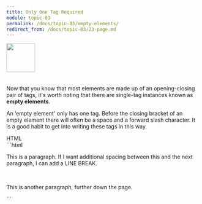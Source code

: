 ```yaml
---
title: Only One Tag Required
module: topic-03
permalink: /docs/topic-03/empty-elements/
redirect_from: /docs/topic-03/23-page.md
---
```


<img src="./../../../img/arrow-divider.svg" style="width: 75px; border: none; margin: 0px 0 20px 0" />

Now that you know that most elements are made up of an opening-closing pair of tags, it's worth noting that there are single-tag instances known as **empty elements**.

An ‘empty element' only has one tag. Before the closing bracket of an empty element there will often be a space and a forward slash character. It is a good habit to get into writing these tags in this way.

<div id="code-heading">HTML</div>
```html
<p>This is a paragraph. If I want additional spacing between this and the next paragraph, I can add a LINE BREAK.</p>

<br />

<p>This is another paragraph, further down the page.</p>
```
